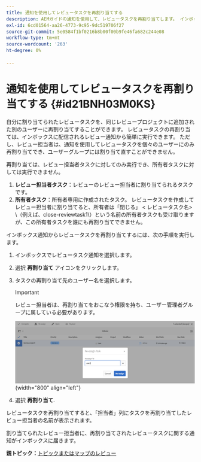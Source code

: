```yaml
---
title: 通知を使用してレビュータスクを再割り当てする
description: AEMガイドの通知を使用して、レビュータスクを再割り当てします。 インボックス通知からレビュー担当者タスクを再割り当てする方法を説明します。
exl-id: 6cd01564-aa26-4773-9c95-9dc519706f27
source-git-commit: 5e0584f1bf0216b8b00f00b9fe46fa682c244e08
workflow-type: tm+mt
source-wordcount: '263'
ht-degree: 0%

---
```


# 通知を使用してレビュータスクを再割り当てする {#id21BNH03M0KS}

自分に割り当てられたレビュータスクを、同じレビュープロジェクトに追加された別のユーザーに再割り当てすることができます。 レビュータスクの再割り当ては、インボックスに配信されるレビュー通知から簡単に実行できます。 ただし、レビュー担当者は、通知を使用してレビュータスクを個々のユーザーにのみ再割り当てでき、ユーザーグループには割り当て直すことができません。

再割り当ては、レビュー担当者タスクに対してのみ実行でき、所有者タスクに対しては実行できません。

1. **レビュー担当者タスク**：レビューのレビュー担当者に割り当てられるタスクです。
1. **所有者タスク**：所有者専用に作成されたタスク。 レビュータスクを作成してレビュー担当者に割り当てると、所有者は「閉じる」 &lt; レビュータスク名\> \（例えば、close-reviewtask1\）という名前の所有者タスクも受け取りますが、この所有者タスクを誰にも再割り当てできません。

インボックス通知からレビュータスクを再割り当てするには、次の手順を実行します。

1. インボックスでレビュータスク通知を選択します。
1. 選択 **再割り当て** アイコンをクリックします。
1. タスクの再割り当て先のユーザー名を選択します。

   >[!IMPORTANT]
   >
   > レビュー担当者は、再割り当てをおこなう権限を持ち、ユーザー管理者グループに属している必要があります。

   ![](images/reassign-user-inbox.png){width="800" align="left"}

1. 選択 **再割り当て**.

レビュータスクを再割り当てすると、「担当者」列にタスクを再割り当てしたレビュー担当者の名前が表示されます。

割り当てられたレビュー担当者に、再割り当てされたレビュータスクに関する通知がインボックスに届きます。

**親トピック：**[&#x200B;トピックまたはマップのレビュー](review.md)
